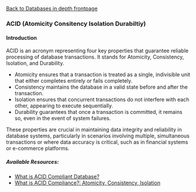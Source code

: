 [Back to Databases in depth frontpage](./index.md)

### ACID (Atomicity Consitency Isolation Durabiltiy)

#### Introduction

ACID is an acronym representing four key properties that guarantee reliable processing of database transactions. It stands for Atomicity, Consistency, Isolation, and Durability.

- Atomicity ensures that a transaction is treated as a single, indivisible unit that either completes entirely or fails completely.
- Consistency maintains the database in a valid state before and after the transaction.
- Isolation ensures that concurrent transactions do not interfere with each other, appearing to execute sequentially.
- Durability guarantees that once a transaction is committed, it remains so, even in the event of system failures.

These properties are crucial in maintaining data integrity and reliability in database systems, particularly in scenarios involving multiple, simultaneous transactions or where data accuracy is critical, such as in financial systems or e-commerce platforms.

##### Available Resources:

- [What is ACID Compliant Database?](https://retool.com/blog/whats-an-acid-compliant-database/)
- [What is ACID Compliance?: Atomicity, Consistency, Isolation](https://fauna.com/blog/what-is-acid-compliance-atomicity-consistency-isolation)
